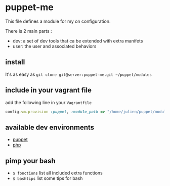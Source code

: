 # puppet-me

This file defines a module for my on configuration.

There is 2 main parts :

 * dev: a set of dev tools that ca be extended with extra manifets
 * user: the user and associated behaviors

## install

It's as easy as `git clone git@server:puppet-me.git ~/puppet/modules`

## include in your vagrant file

add the following line in your `Vagrantfile`

``` ruby
config.vm.provision :puppet, :module_path => "/home/julien/puppet/modules"
```

## available dev environments

* [puppet](me/doc/puppet.markdown)
* [php](me/doc/php.markdown)

## pimp your bash

* `$ fonctions` list all included extra functions
* `$ bashtips` list some tips for bash

